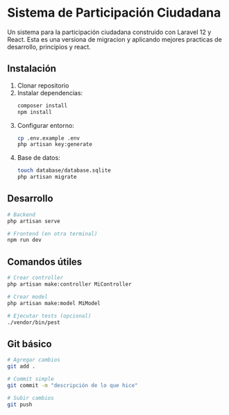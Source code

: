 # Sistema de Participación Ciudadana

Un sistema para la participación ciudadana construido con Laravel 12 y React. Esta es una versiona de migracion y aplicando mejores practicas de desarrollo, principios y react.

## Instalación

1. Clonar repositorio
2. Instalar dependencias:
   ```bash
   composer install
   npm install
   ```
3. Configurar entorno:
   ```bash
   cp .env.example .env
   php artisan key:generate
   ```
4. Base de datos:
   ```bash
   touch database/database.sqlite
   php artisan migrate
   ```

## Desarrollo

```bash
# Backend
php artisan serve

# Frontend (en otra terminal)
npm run dev
```

## Comandos útiles

```bash
# Crear controller
php artisan make:controller MiController

# Crear model
php artisan make:model MiModel

# Ejecutar tests (opcional)
./vendor/bin/pest
```

## Git básico

```bash
# Agregar cambios
git add .

# Commit simple
git commit -m "descripción de lo que hice"

# Subir cambios
git push
```
